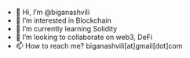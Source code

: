 - 👋 Hi, I’m @biganashvili
- 👀 I’m interested in Blockchain
- 🌱 I’m currently learning Solidity
- 💞️ I’m looking to collaborate on web3, DeFi
- 📫 How to reach me? biganashvili[at]gmail[dot]com

<!---
biganashvili/biganashvili is a ✨ special ✨ repository because its `README.md` (this file) appears on your GitHub profile.
You can click the Preview link to take a look at your changes.
--->
